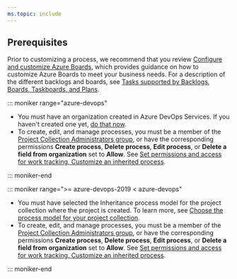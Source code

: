 ```yaml
---
ms.topic: include
---
```


## Prerequisites

Prior to customizing a process, we recommend that you review [Configure and customize Azure Boards](../../../boards/configure-customize.md), which provides guidance on how to customize Azure Boards to meet your business needs. For a description of the different backlogs and boards, see [Tasks supported by Backlogs, Boards, Taskboards, and Plans](../../../boards/backlogs/backlogs-boards-plans.md).

::: moniker range="azure-devops"

- You must have an organization created in Azure DevOps Services. If you haven't created one yet, [do that now](../../../user-guide/sign-up-invite-teammates.md).
- To create, edit, and manage processes, you must be a member of the [Project Collection Administrators group](../../security/set-project-collection-level-permissions.md), or have the corresponding permissions **Create process**, **Delete process**, **Edit process**, or **Delete a field from organization** set to **Allow**. See [Set permissions and access for work tracking, Customize an inherited process](../../security/set-permissions-access-work-tracking.md#customize-an-inherited-process).


::: moniker-end

::: moniker range=">= azure-devops-2019 < azure-devops"

- You must have selected the Inheritance process model for the project collection where the project is created. To learn more, see [Choose the process model for your project collection](../../../reference/customize-work.md?view=#choose-the-process-model-for-your-project-collection). 
- To create, edit, and manage processes, you must be a member of the [Project Collection Administrators group](../../security/set-project-collection-level-permissions.md),  or have the corresponding permissions **Create process**, **Delete process**, **Edit process**, or **Delete a field from organization** set to **Allow**. See [Set permissions and access for work tracking, Customize an inherited process](../../security/set-permissions-access-work-tracking.md#customize-an-inherited-process).

::: moniker-end